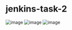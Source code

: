 # jenkins-task-2
![image](https://github.com/user-attachments/assets/8fb8b819-44dc-4369-bc22-c44e3e9210da)
![image](https://github.com/user-attachments/assets/63bf1e36-a6bb-47f4-b89f-62e869850c09)
![image](https://github.com/user-attachments/assets/6c713055-43eb-4961-ac12-d7f4a5c413cc)
